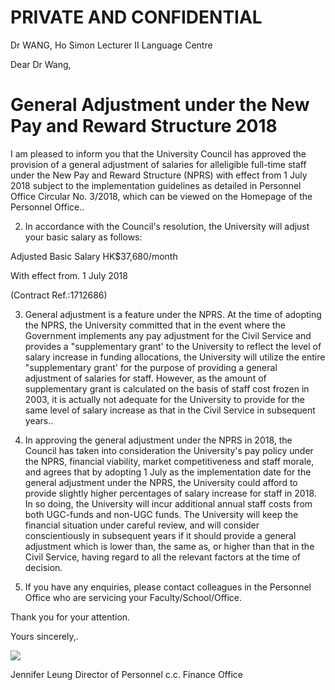 # PRIVATE AND CONFIDENTIAL

Dr WANG, Ho Simon Lecturer II Language Centre

Dear Dr Wang,

# General Adjustment under the New Pay and Reward Structure 2018

I am pleased to inform you that the University Council has approved the provision of a general adjustment of salaries for alleligible full-time staff under the New Pay and Reward Structure (NPRS) with effect from 1 July 2018 subject to the implementation guidelines as detailed in Personnel Office Circular No. 3/2018, which can be viewed on the Homepage of the Personnel Office..

2. In accordance with the Council's resolution, the University will adjust your basic salary as follows:

Adjusted Basic Salary HK\$37,680/month

With effect from. 1 July 2018

(Contract Ref.:1712686)

3. General adjustment is a feature under the NPRS. At the time of adopting the NPRS, the University committed that in the event where the Government implements any pay adjustment for the Civil Service and provides a "supplementary grant' to the University to reflect the level of salary increase in funding allocations, the University will utilize the entire "supplementary grant' for the purpose of providing a general adjustment of salaries for staff. However, as the amount of supplementary grant is calculated on the basis of staff cost frozen in 2003, it is actually not adequate for the University to provide for the same level of salary increase as that in the Civil Service in subsequent years..

4. In approving the general adjustment under the NPRS in 2018, the Council has taken into consideration the University's pay policy under the NPRS, financial viability, market competitiveness and staff morale, and agrees that by adopting 1 July as the implementation date for the general adjustment under the NPRS, the University could afford to provide slightly higher percentages of salary increase for staff in 2018. In so doing, the University will incur additional annual staff costs from both UGC-funds and non-UGC funds. The University will keep the financial situation under careful review, and will consider conscientiously in subsequent years if it should provide a general adjustment which is lower than, the same as, or higher than that in the Civil Service, having regard to all the relevant factors at the time of decision.

5. If you have any enquiries, please contact colleagues in the Personnel Office who are servicing your Faculty/School/Office.

Thank you for your attention.

Yours sincerely,.

![](img/84d259d0c96ef6af5c8b69a893b5b166ac8742a741908979ade85608f8e7b4ea.jpg)

Jennifer Leung Director of Personnel c.c. Finance Office